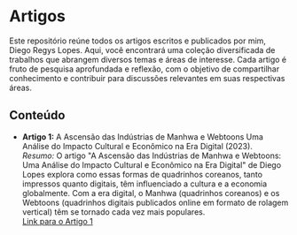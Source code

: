 # Artigos

Este repositório reúne todos os artigos escritos e publicados por mim, Diego Regys Lopes. Aqui, você encontrará uma coleção diversificada de trabalhos que abrangem diversos temas e áreas de interesse. Cada artigo é fruto de pesquisa aprofundada e reflexão, com o objetivo de compartilhar conhecimento e contribuir para discussões relevantes em suas respectivas áreas.


<h2>Conteúdo</h2>
    <ul>
        <li>
            <strong>Artigo 1:</strong> A Ascensão das Indústrias de Manhwa e Webtoons  Uma Análise do Impacto Cultural e Econômico na Era Digital (2023).
            <br>
            <em>Resumo:</em> O artigo "A Ascensão das Indústrias de Manhwa e Webtoons: Uma Análise do Impacto Cultural e Econômico na Era Digital" de Diego Lopes explora como essas formas de quadrinhos coreanos, tanto impressos quanto digitais, têm influenciado a cultura e a economia globalmente. Com a era digital, o Manhwa (quadrinhos coreanos) e os Webtoons (quadrinhos digitais publicados online em formato de rolagem vertical) têm se tornado cada vez mais populares.
            <br>
            <a href="https://github.com/DiegoRegys/Artigos/blob/main/A%20Ascens%C3%A3o%20das%20Ind%C3%BAstrias%20de%20Manhwa%20e%20Webtoons%20Uma%20An%C3%A1lise%20do%20Impacto.docx">Link para o Artigo 1</a>
        </li>
